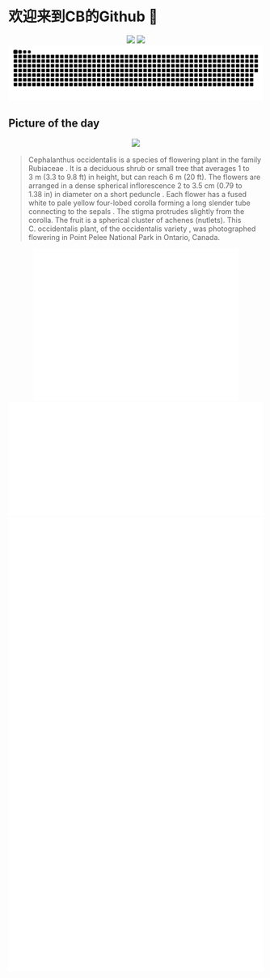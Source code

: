 
# 欢迎来到CB的Github 👋

<div align="center">
  <img height="137px" src="https://github-readme-stats.vercel.app/api?username=SuperCB&show_icons=true&theme=radical" />
  <img height="137px" src="https://github-readme-stats.vercel.app/api/top-langs/?username=SuperCB&hide_title=true&hide_border=true&layout=compact&langs_count=6&text_color=000&icon_color=fff" />
</div>


<div align="center">
    <img src="./contribution-snake/github-contribution-grid-snake.svg" />
</div>



## Picture of the day
<div align="center">
  <img width=400px src="https://upload.wikimedia.org/wikipedia/commons/thumb/0/0b/Cephalanthus_occidentalis_occidentalis1.jpg/675px-Cephalanthus_occidentalis_occidentalis1.jpg" />
</div>

>Cephalanthus occidentalis  is a species of  flowering plant  in the family  Rubiaceae . It is a deciduous shrub or small tree that averages 1 to 3 m (3.3 to 9.8 ft) in height, but can reach 6 m (20 ft). The flowers are arranged in a dense spherical  inflorescence  2 to 3.5 cm (0.79 to 1.38 in) in diameter on a short  peduncle . Each flower has a fused white to pale yellow four-lobed  corolla  forming a long slender tube connecting to the  sepals . The  stigma  protrudes slightly from the corolla. The fruit is a spherical cluster of  achenes  (nutlets). This  C. occidentalis  plant, of the  occidentalis   variety , was photographed flowering in  Point Pelee National Park  in Ontario, Canada.



<div align="center">
  <img height="300px" src="base_metrics.svg" />
  <img  src="metrics.plugin.calendar.full.svg" />
</div>


<div align="center">
  <img  src="plugin_metrics.svg" /> 
</div>
